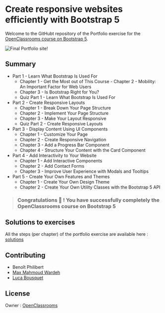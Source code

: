 # Create responsive websites efficiently with Bootstrap 5

Welcome to the GitHubt repository of the Portfolio exercise for the [OpenClassrooms course on Bootstrap 5](https://openclassrooms.com/en/courses/7655936-create-responsive-websites-efficiently-with-bootstrap-5).

![Final Portfolio site!](/docs/img/final.png "Screenshot of the Portfolio project for the course")

## Summary

- Part 1 - Learn What Bootstrap Is Used For
  -  Chapter 1 - Get the Most out of This Course   -  Chapter 2 - Mobility: An Important Factor for Web Users
  -  Chapter 3 - Is Bootstrap Right for You?
  -  Quiz Part 1 - Learn What Bootstrap Is Used For
- Part 2 - Create Responsive Layouts
  -  Chapter 1 - Break Down Your Page Structure
  -  Chapter 2 - Implement Your Page Structure
  -  Chapter 3 - Make Your Layout Responsive
  -  Quiz Part 2 - Create Responsive Layouts
- Part 3 - Display Content Using UI Components
  - Chapter 1 - Customize Your Page
  - Chapter 2 - Create Responsive Navigation
  - Chapter 3 - Add a Progress Bar Component
  - Chapter 4 - Structure Your Content with the Card Component
- Part 4 - Add Interactivity to Your Website
  - Chapter 1 - Add Interactive Components
  - Chapter 2 - Add Contact Forms
  - Chapter 3 - Improve User Experience with Modals and Tooltips
- Part 5 - Create Your Own Features and Themes
  - Chapter 1 - Create Your Own Design Theme
  - Chapter 2 - Create Your Own Utility Classes with the Bootstrap 5 API


> ### Congratulations 🎉 ! You have successfully completely the OpenClassrooms course on Bootstrap 5

## Solutions to exercises

All the steps (per chapter) of the portfolio exercise are available here : [solutions](https://openclassrooms-student-center.github.io/bootstrap-5-EN/)

## Contributing

- Benoît Philibert
- [Max Mahmoud Wardeh](https://www.linkedin.com/in/mwardeh/)
- [Luca Bousquet](https://www.linkedin.com/in/lucabousquet/)


## License

Owner : [OpenClassrooms](https://openclassrooms.com/)
